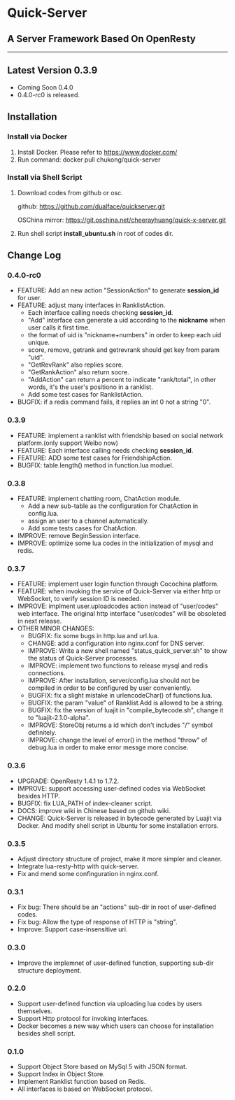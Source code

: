 # Quick-Server
## A Server Framework Based On OpenResty

---
## Latest Version 0.3.9
- Coming Soon 0.4.0
- 0.4.0-rc0 is released.

## Installation

### Install via Docker

1. Install Docker. Please refer to https://www.docker.com/
2. Run command: docker pull chukong/quick-server

### Install via Shell Script

1. Download codes from github or osc.

   github:
   https://github.com/dualface/quickserver.git
   
   OSChina mirror:
   https://git.oschina.net/cheerayhuang/quick-x-server.git
   
2. Run shell script **install_ubuntu.sh** in root of codes dir.

## Change Log

### 0.4.0-rc0
- FEATURE: Add an new action "SessionAction" to generate **session_id** for user.
- FEATURE: adjust many interfaces in RanklistAction. 
    - Each interface calling needs checking **session_id**. 
    - "Add" interface can generate a uid according to the **nickname** when user calls it first time.
    - the format of uid is "nickname+numbers" in order to keep each uid unique.
    - score, remove, getrank and getrevrank should get key from param "uid".
    - "GetRevRank" also replies score.
    - "GetRankAction" also return socre.
    - "AddAction" can return a percent to indicate "rank/total", in other words, it's the user's positiono in a ranklist.
    - Add some test cases for RanklistAction.
- BUGFIX: if a redis command fails, it replies an int 0 not a string "0".

### 0.3.9
- FEATURE: implement a ranklist with friendship based on social network platform.(only support Weibo now)
- FEATURE: Each interface calling needs checking **session_id**.
- FEATURE: ADD some test cases for FriendshipAction.
- BUGFIX: table.length() method in function.lua moduel.

### 0.3.8 
- FEATURE: implement chatting room, ChatAction module. 
    - Add a new sub-table as the configuration for ChatAction in config.lua.
    - assign an user to a channel automatically.
    - Add some tests cases for ChatAction. 
- IMPROVE: remove BeginSession interface.  
- IMPROVE: optimize some lua codes in the initialization of mysql and redis.

### 0.3.7

- FEATURE: implement user login function through Cocochina platform.
- FEATURE: when invoking the service of Quick-Server via either http or WebSocket, to verify session ID is needed.
- IMPROVE: implment user.uploadcodes action instead of "user/codes" web interface. The original http interface "user/codes" will be obsoleted in next release.
- OTHER MINOR CHANGES:
   - BUGFIX: fix some bugs in http.lua and url.lua.
   - CHANGE: add a configuration into nginx.conf for DNS server.
   - IMPROVE: Write a new shell named "status\_quick\_server.sh" to show the status of Quick-Server processes.
   - IMPROVE: implement two functions to release mysql and redis connections. 
   - IMPROVE: After installation, server/config.lua should not be compiled in order to be configured by user conveniently.
   - BUGFIX: fix a slight mistake in urlencodeChar() of functions.lua.
   - BUGFIX: the param "value" of Ranklist.Add is allowed to be a string.
   - BUGFIX: fix the version of luajit in "compile_bytecode.sh", change it to "luajit-2.1.0-alpha".
   - IMPROVE: StoreObj returns a id  which don't includes "/" symbol definitely.
   - IMPROVE: change the level of error() in the method "throw" of debug.lua in order to make error messge more concise.

### 0.3.6

- UPGRADE: OpenResty 1.4.1 to 1.7.2. 
- IMPROVE: support accessing user-defined codes via WebSocket besides HTTP.
- BUGFIX: fix LUA_PATH of index-cleaner script.
- DOCS: improve wiki in Chinese based on github wiki.
- CHANGE:  Quick-Server is released in bytecode generated by Luajit via Docker. And modify shell script in Ubuntu for some installation errors.

### 0.3.5

- Adjust directory structure of project, make it more simpler and cleaner.
- Integrate lua-resty-http with quick-server. 
- Fix and mend some confinguration in nginx.conf.

### 0.3.1
- Fix bug: There should be an "actions" sub-dir in root of user-defined codes.  
- Fix bug: Allow the type of response of HTTP is "string".
- Improve: Support case-insensitive uri.

### 0.3.0
- Improve the implemnet of user-defined function, supporting sub-dir structure deployment.

### 0.2.0
- Support user-defined function via uploading lua codes by users themselves.
- Support Http protocol for invoking interfaces. 
- Docker becomes a new way which users can choose for installation besides shell script. 

### 0.1.0
- Support Object Store based on MySql 5 with JSON format.
- Support Index in Object Store.
- Implement Ranklist function based on Redis. 
- All interfaces is based on WebSocket protocol.




